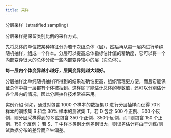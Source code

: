 ```yaml
---
title: 采样
---
```


分层采样（stratified sampling）

分层采样是保留类别比例的采样方式。

先将总体的单位按某种特征分为若干次级总体（层），然后再从每一层内进行单纯随机抽样，组成一个样本。分层可以提高总体指标估计值的精确度，它可以将一个内部变异很大的总体分成一些内部变异较小的层（次总体）。

**每一层内个体变异越小越好，层间变异则越大越好。**

分层抽样比单纯随机抽样所得到的结果准确性更高，组织管理更方便，而且它能保证总体中每一层都有个体被抽到。这样除了能估计总体的参数值，还可以分别估计各个层内的情况，因此分层抽样技术常被采用。

实例介绍
例如，通过对包含 1000 个样本的数据集 D 进行分层抽样而获得 70% 样本的训练集 S 和含 30% 样本的测试集 T，若 D 包含 500 个正例、500 个反例，则分层采样得到的 S 应包含 350 个正例、350个反例，而T则包含 150 个正例、150 个反例；
若 S、T 中样本类别比例差别很大，则误差估计将由于训练/测试数据分布的差异而产生偏差。
